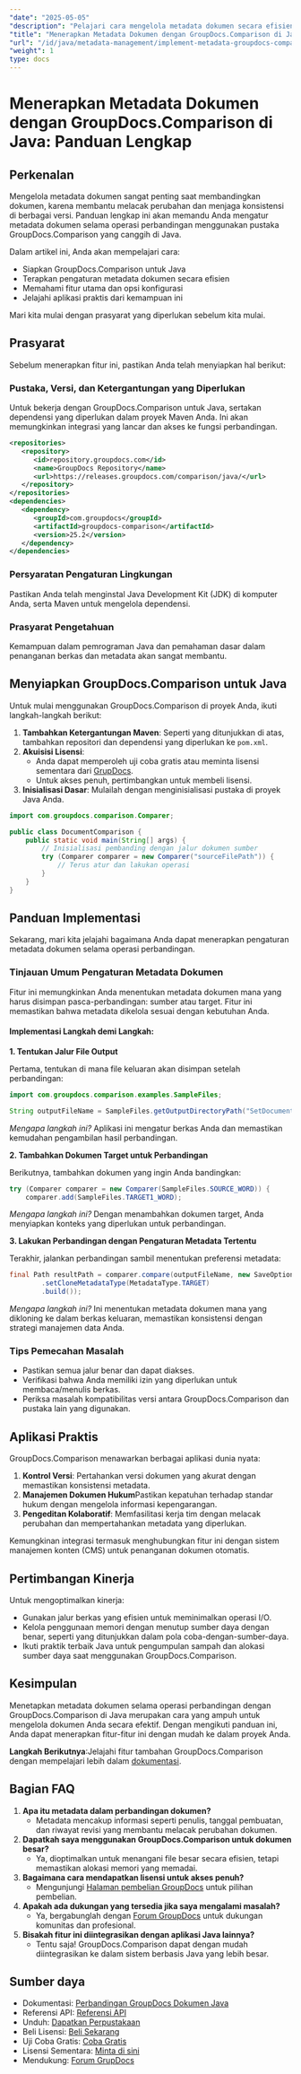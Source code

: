 ```yaml
---
"date": "2025-05-05"
"description": "Pelajari cara mengelola metadata dokumen secara efisien menggunakan GroupDocs.Comparison di Java. Panduan ini mencakup pengaturan, konfigurasi, dan aplikasi praktis untuk manajemen dokumen yang lebih baik."
"title": "Menerapkan Metadata Dokumen dengan GroupDocs.Comparison di Java; Panduan Lengkap"
"url": "/id/java/metadata-management/implement-metadata-groupdocs-comparison-java-guide/"
"weight": 1
type: docs
---
```

# Menerapkan Metadata Dokumen dengan GroupDocs.Comparison di Java: Panduan Lengkap

## Perkenalan

Mengelola metadata dokumen sangat penting saat membandingkan dokumen, karena membantu melacak perubahan dan menjaga konsistensi di berbagai versi. Panduan lengkap ini akan memandu Anda mengatur metadata dokumen selama operasi perbandingan menggunakan pustaka GroupDocs.Comparison yang canggih di Java.

Dalam artikel ini, Anda akan mempelajari cara:
- Siapkan GroupDocs.Comparison untuk Java
- Terapkan pengaturan metadata dokumen secara efisien
- Memahami fitur utama dan opsi konfigurasi
- Jelajahi aplikasi praktis dari kemampuan ini

Mari kita mulai dengan prasyarat yang diperlukan sebelum kita mulai.

## Prasyarat

Sebelum menerapkan fitur ini, pastikan Anda telah menyiapkan hal berikut:

### Pustaka, Versi, dan Ketergantungan yang Diperlukan

Untuk bekerja dengan GroupDocs.Comparison untuk Java, sertakan dependensi yang diperlukan dalam proyek Maven Anda. Ini akan memungkinkan integrasi yang lancar dan akses ke fungsi perbandingan.

```xml
<repositories>
   <repository>
      <id>repository.groupdocs.com</id>
      <name>GroupDocs Repository</name>
      <url>https://releases.groupdocs.com/comparison/java/</url>
   </repository>
</repositories>
<dependencies>
   <dependency>
      <groupId>com.groupdocs</groupId>
      <artifactId>groupdocs-comparison</artifactId>
      <version>25.2</version>
   </dependency>
</dependencies>
```

### Persyaratan Pengaturan Lingkungan

Pastikan Anda telah menginstal Java Development Kit (JDK) di komputer Anda, serta Maven untuk mengelola dependensi.

### Prasyarat Pengetahuan

Kemampuan dalam pemrograman Java dan pemahaman dasar dalam penanganan berkas dan metadata akan sangat membantu.

## Menyiapkan GroupDocs.Comparison untuk Java

Untuk mulai menggunakan GroupDocs.Comparison di proyek Anda, ikuti langkah-langkah berikut:

1. **Tambahkan Ketergantungan Maven**: Seperti yang ditunjukkan di atas, tambahkan repositori dan dependensi yang diperlukan ke `pom.xml`.
2. **Akuisisi Lisensi**:
   - Anda dapat memperoleh uji coba gratis atau meminta lisensi sementara dari [GrupDocs](https://purchase.groupdocs.com/temporary-license/).
   - Untuk akses penuh, pertimbangkan untuk membeli lisensi.
3. **Inisialisasi Dasar**: Mulailah dengan menginisialisasi pustaka di proyek Java Anda.

```java
import com.groupdocs.comparison.Comparer;

public class DocumentComparison {
    public static void main(String[] args) {
        // Inisialisasi pembanding dengan jalur dokumen sumber
        try (Comparer comparer = new Comparer("sourceFilePath")) {
            // Terus atur dan lakukan operasi
        }
    }
}
```

## Panduan Implementasi

Sekarang, mari kita jelajahi bagaimana Anda dapat menerapkan pengaturan metadata dokumen selama operasi perbandingan.

### Tinjauan Umum Pengaturan Metadata Dokumen

Fitur ini memungkinkan Anda menentukan metadata dokumen mana yang harus disimpan pasca-perbandingan: sumber atau target. Fitur ini memastikan bahwa metadata dikelola sesuai dengan kebutuhan Anda.

#### Implementasi Langkah demi Langkah:

**1. Tentukan Jalur File Output**

Pertama, tentukan di mana file keluaran akan disimpan setelah perbandingan:

```java
import com.groupdocs.comparison.examples.SampleFiles;

String outputFileName = SampleFiles.getOutputDirectoryPath("SetDocumentMetadataTarget");
```

*Mengapa langkah ini?* Aplikasi ini mengatur berkas Anda dan memastikan kemudahan pengambilan hasil perbandingan.

**2. Tambahkan Dokumen Target untuk Perbandingan**

Berikutnya, tambahkan dokumen yang ingin Anda bandingkan:

```java
try (Comparer comparer = new Comparer(SampleFiles.SOURCE_WORD)) {
    comparer.add(SampleFiles.TARGET1_WORD);
```

*Mengapa langkah ini?* Dengan menambahkan dokumen target, Anda menyiapkan konteks yang diperlukan untuk perbandingan.

**3. Lakukan Perbandingan dengan Pengaturan Metadata Tertentu**

Terakhir, jalankan perbandingan sambil menentukan preferensi metadata:

```java
final Path resultPath = comparer.compare(outputFileName, new SaveOptions.Builder()
        .setCloneMetadataType(MetadataType.TARGET)
        .build());
```

*Mengapa langkah ini?* Ini menentukan metadata dokumen mana yang dikloning ke dalam berkas keluaran, memastikan konsistensi dengan strategi manajemen data Anda.

### Tips Pemecahan Masalah

- Pastikan semua jalur benar dan dapat diakses.
- Verifikasi bahwa Anda memiliki izin yang diperlukan untuk membaca/menulis berkas.
- Periksa masalah kompatibilitas versi antara GroupDocs.Comparison dan pustaka lain yang digunakan.

## Aplikasi Praktis

GroupDocs.Comparison menawarkan berbagai aplikasi dunia nyata:

1. **Kontrol Versi**: Pertahankan versi dokumen yang akurat dengan memastikan konsistensi metadata.
2. **Manajemen Dokumen Hukum**Pastikan kepatuhan terhadap standar hukum dengan mengelola informasi kepengarangan.
3. **Pengeditan Kolaboratif**: Memfasilitasi kerja tim dengan melacak perubahan dan mempertahankan metadata yang diperlukan.

Kemungkinan integrasi termasuk menghubungkan fitur ini dengan sistem manajemen konten (CMS) untuk penanganan dokumen otomatis.

## Pertimbangan Kinerja

Untuk mengoptimalkan kinerja:
- Gunakan jalur berkas yang efisien untuk meminimalkan operasi I/O.
- Kelola penggunaan memori dengan menutup sumber daya dengan benar, seperti yang ditunjukkan dalam pola coba-dengan-sumber-daya.
- Ikuti praktik terbaik Java untuk pengumpulan sampah dan alokasi sumber daya saat menggunakan GroupDocs.Comparison.

## Kesimpulan

Menetapkan metadata dokumen selama operasi perbandingan dengan GroupDocs.Comparison di Java merupakan cara yang ampuh untuk mengelola dokumen Anda secara efektif. Dengan mengikuti panduan ini, Anda dapat menerapkan fitur-fitur ini dengan mudah ke dalam proyek Anda.

**Langkah Berikutnya**:Jelajahi fitur tambahan GroupDocs.Comparison dengan mempelajari lebih dalam [dokumentasi](https://docs.groupdocs.com/comparison/java/).

## Bagian FAQ

1. **Apa itu metadata dalam perbandingan dokumen?**
   - Metadata mencakup informasi seperti penulis, tanggal pembuatan, dan riwayat revisi yang membantu melacak perubahan dokumen.
2. **Dapatkah saya menggunakan GroupDocs.Comparison untuk dokumen besar?**
   - Ya, dioptimalkan untuk menangani file besar secara efisien, tetapi memastikan alokasi memori yang memadai.
3. **Bagaimana cara mendapatkan lisensi untuk akses penuh?**
   - Mengunjungi [Halaman pembelian GroupDocs](https://purchase.groupdocs.com/buy) untuk pilihan pembelian.
4. **Apakah ada dukungan yang tersedia jika saya mengalami masalah?**
   - Ya, bergabunglah dengan [Forum GroupDocs](https://forum.groupdocs.com/c/comparison) untuk dukungan komunitas dan profesional.
5. **Bisakah fitur ini diintegrasikan dengan aplikasi Java lainnya?**
   - Tentu saja! GroupDocs.Comparison dapat dengan mudah diintegrasikan ke dalam sistem berbasis Java yang lebih besar.

## Sumber daya

- Dokumentasi: [Perbandingan GroupDocs Dokumen Java](https://docs.groupdocs.com/comparison/java/)
- Referensi API: [Referensi API](https://reference.groupdocs.com/comparison/java/)
- Unduh: [Dapatkan Perpustakaan](https://releases.groupdocs.com/comparison/java/)
- Beli Lisensi: [Beli Sekarang](https://purchase.groupdocs.com/buy)
- Uji Coba Gratis: [Coba Gratis](https://releases.groupdocs.com/comparison/java/)
- Lisensi Sementara: [Minta di sini](https://purchase.groupdocs.com/temporary-license/)
- Mendukung: [Forum GrupDocs](https://forum.groupdocs.com/c/comparison)